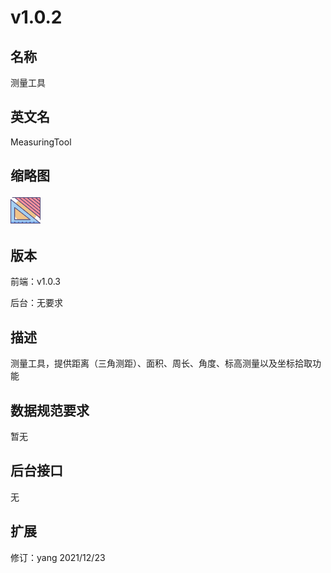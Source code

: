 # v1.0.2

## 名称
测量工具

## 英文名
MeasuringTool

## 缩略图
![](./logo.png)

## 版本
前端：v1.0.3

后台：无要求

## 描述
测量工具，提供距离（三角测距）、面积、周长、角度、标高测量以及坐标拾取功能

## 数据规范要求
暂无


## 后台接口
无


## 扩展
修订：yang 2021/12/23
